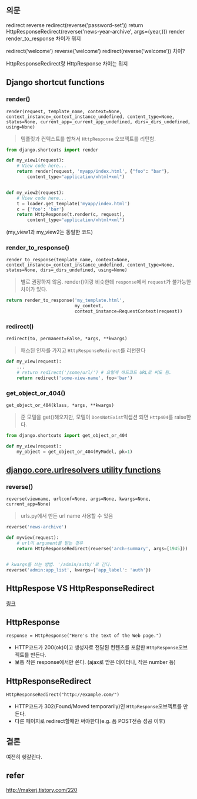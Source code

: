 ## 의문
redirect
reverse
redirect(reverse('password-set'))
return HttpResponseRedirect(reverse('news-year-archive', args=(year,)))
render
render_to_response
차이가 뭐지

redirect(‘welcome’)
reverse(‘welcome’)
redirect(reverse(‘welcome’)) 차이?

HttpResponseRedirect랑 HttpResponse 차이는 뭐지

## Django shortcut functions
### render()
`render(request, template_name, context=None, context_instance=_context_instance_undefined, content_type=None, status=None, current_app=_current_app_undefined, dirs=_dirs_undefined, using=None)`
> 템플릿과 컨텍스트를 합쳐서 `HttpResponse` 오브젝트를 리턴함.

```python
from django.shortcuts import render

def my_view1(request):
    # View code here...
    return render(request, 'myapp/index.html', {"foo": "bar"},
        content_type="application/xhtml+xml")


def my_view2(request):
    # View code here...
    t = loader.get_template('myapp/index.html')
    c = {'foo': 'bar'}
    return HttpResponse(t.render(c, request),
        content_type="application/xhtml+xml")
```
(my_view1과 my_view2는 동일한 코드)

### render_to_response()
`render_to_response(template_name, context=None, context_instance=_context_instance_undefined, content_type=None, status=None, dirs=_dirs_undefined, using=None)`
> 별로 권장하지 않음. render()이랑 비슷한데 `response`에서 `request`가 불가능한 차이가 있다.

```python
return render_to_response('my_template.html',
                          my_context,
                          context_instance=RequestContext(request))
```

### redirect()
`redirect(to, permanent=False, *args, **kwargs)`
> 패스된 인자를 가지고 `HttpResponseRedirect`를 리턴한다

```python
def my_view(request):
    ...
    # return redirect('/some/url/') # 요렇게 하드코드 URL로 써도 됨.
    return redirect('some-view-name', foo='bar')

```

### get_object_or_404()
`get_object_or_404(klass, *args, **kwargs)`
> 준 모델을 get()해오지만, 모델이 `DoesNotExist`익셉션 되면 `Http404`를 raise한다.

```python
from django.shortcuts import get_object_or_404

def my_view(request):
    my_object = get_object_or_404(MyModel, pk=1)
```

## [django.core.urlresolvers utility functions](https://docs.djangoproject.com/en/1.9/ref/urlresolvers/)
### reverse()
`reverse(viewname, urlconf=None, args=None, kwargs=None, current_app=None)`
> urls.py에서 만든 url name 사용할 수 있음

```python
reverse('news-archive')

def myview(request):
    # url이 argument를 받는 경우
    return HttpResponseRedirect(reverse('arch-summary', args=[1945])) 


# kwargs를 쓰는 방법. '/admin/auth/'로 간다.
reverse('admin:app_list', kwargs={'app_label': 'auth'})
```


## HttpRespose VS HttpResponseRedirect
[링크](http://stackoverflow.com/questions/1921523/django-what-is-the-difference-b-w-httpresponse-vs-httpresponseredirect-vs-rende)
## HttpResponse
`response = HttpResponse("Here's the text of the Web page.")`
- HTTP코드가 200(ok)이고 생성자로 전달된 컨텐츠를 포함한 `HttpResponse`오브젝트를 만든다.
- 보통 작은 response에서만 쓴다. (ajax로 받은 데이터나, 작은 number 등)

## HttpResponseRedirect
`HttpResponseRedirect("http://example.com/")`
- HTTP코드가 302(Found/Moved temporarily)인 `HttpResponse`오브젝트를 만든다.
- 다른 페이지로 redirect할때만 써야한다(e.g. 폼 POST전송 성공 이후)

## 결론
여전히 헷갈린다.

## refer
http://makerj.tistory.com/220

